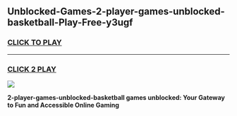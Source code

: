 
## Unblocked-Games-2-player-games-unblocked-basketball-Play-Free-y3ugf
<h3>
<a href="https://premium76.site?title=2-player-games-unblocked-basketball&ref=09A">CLICK TO PLAY</a></h3>
<hr>

<h3>
<a href="https://premium76.site?title=2-player-games-unblocked-basketball&ref=09A">CLICK 2 PLAY</a>
  
</h3>

<a href="https://premium76.site?title=2-player-games-unblocked-basketball&ref=09A"><img src="https://clearcache.store/games.png"></a>


**2-player-games-unblocked-basketball games unblocked: Your Gateway to Fun and Accessible Online Gaming**
